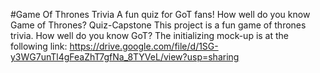 #Game Of Thrones Trivia
 A fun quiz for GoT fans! How well do you know Game of Thrones?
Quiz-Capstone
This project is a fun game of thrones trivia. How well do you know GoT? The initializing mock-up is at the following link: https://drive.google.com/file/d/1SG-y3WG7unTl4gFeaZhT7gfNa_8TYVeL/view?usp=sharing
